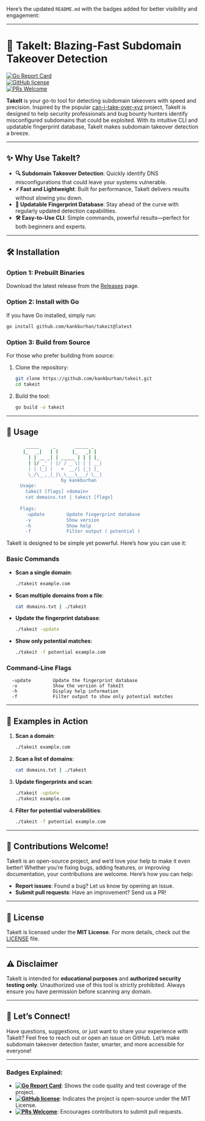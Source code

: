 Here’s the updated `README.md` with the badges added for better visibility and engagement:

---

# 🚀 TakeIt: Blazing-Fast Subdomain Takeover Detection

[![Go Report Card](https://goreportcard.com/badge/github.com/kankburhan/takeit)](https://goreportcard.com/report/github.com/kankburhan/takeit)  
[![GitHub license](https://img.shields.io/github/license/kankburhan/takeit)](https://github.com/kankburhan/takeit/blob/main/LICENSE)  
[![PRs Welcome](https://img.shields.io/badge/PRs-welcome-brightgreen.svg)](https://makeapullrequest.com)  

**TakeIt** is your go-to tool for detecting subdomain takeovers with speed and precision. Inspired by the popular [can-i-take-over-xyz](https://github.com/EdOverflow/can-i-take-over-xyz) project, TakeIt is designed to help security professionals and bug bounty hunters identify misconfigured subdomains that could be exploited. With its intuitive CLI and updatable fingerprint database, TakeIt makes subdomain takeover detection a breeze.

---

## ✨ Why Use TakeIt?

- **🔍 Subdomain Takeover Detection**: Quickly identify DNS misconfigurations that could leave your systems vulnerable.
- **⚡ Fast and Lightweight**: Built for performance, TakeIt delivers results without slowing you down.
- **📂 Updatable Fingerprint Database**: Stay ahead of the curve with regularly updated detection capabilities.
- **🛠️ Easy-to-Use CLI**: Simple commands, powerful results—perfect for both beginners and experts.

---

## 🛠️ Installation

### Option 1: Prebuilt Binaries
Download the latest release from the [Releases](https://github.com/kankburhan/takeit/releases) page.

### Option 2: Install with Go
If you have Go installed, simply run:
```bash
go install github.com/kankburhan/takeit@latest
```

### Option 3: Build from Source
For those who prefer building from source:
1. Clone the repository:
   ```bash
   git clone https://github.com/kankburhan/takeit.git
   cd takeit
   ```
2. Build the tool:
   ```bash
   go build -o takeit
   ```

---

## 🚦 Usage
   ```bash
          _____     _       _____ _   
         |_   _|   | |     |_   _| |  
           | | __ _| | _____ | | | |_ 
           | |/ _' | |/ / _ \| | | __|
           | | (_| |   <  __/| |_| |_ 
           \_/\__,_|_|\_\___\___/ \__|
                       by kankburhan
        Usage:
          takeit [flags] <domain>
          cat domains.txt | takeit [flags]
        
        Flags:
          -update        Update fingerprint database
          -v             Show version
          -h             Show help
          -f             Filter output ( potential )
   ```

TakeIt is designed to be simple yet powerful. Here’s how you can use it:

### Basic Commands
- **Scan a single domain**:
  ```bash
  ./takeit example.com
  ```

- **Scan multiple domains from a file**:
  ```bash
  cat domains.txt | ./takeit
  ```

- **Update the fingerprint database**:
  ```bash
  ./takeit -update
  ```

- **Show only potential matches**:
  ```bash
  ./takeit -f potential example.com
  ```

### Command-Line Flags
```text
  -update        Update the fingerprint database
  -v             Show the version of TakeIt
  -h             Display help information
  -f             Filter output to show only potential matches
```

---

## 🎯 Examples in Action

1. **Scan a domain**:
   ```bash
   ./takeit example.com
   ```

2. **Scan a list of domains**:
   ```bash
   cat domains.txt | ./takeit
   ```

3. **Update fingerprints and scan**:
   ```bash
   ./takeit -update
   ./takeit example.com
   ```

4. **Filter for potential vulnerabilities**:
   ```bash
   ./takeit -f potential example.com
   ```

---

## 🤝 Contributions Welcome!

TakeIt is an open-source project, and we’d love your help to make it even better! Whether you’re fixing bugs, adding features, or improving documentation, your contributions are welcome. Here’s how you can help:
- **Report issues**: Found a bug? Let us know by opening an issue.
- **Submit pull requests**: Have an improvement? Send us a PR!

---

## 📜 License

TakeIt is licensed under the **MIT License**. For more details, check out the [LICENSE](LICENSE) file.

---

## ⚠️ Disclaimer

TakeIt is intended for **educational purposes** and **authorized security testing only**. Unauthorized use of this tool is strictly prohibited. Always ensure you have permission before scanning any domain.

---

## 💬 Let’s Connect!

Have questions, suggestions, or just want to share your experience with TakeIt? Feel free to reach out or open an issue on GitHub. Let’s make subdomain takeover detection faster, smarter, and more accessible for everyone!

---

### Badges Explained:
- **[![Go Report Card](https://goreportcard.com/badge/github.com/kankburhan/takeit)](https://goreportcard.com/report/github.com/kankburhan/takeit)**: Shows the code quality and test coverage of the project.  
- **[![GitHub license](https://img.shields.io/github/license/kankburhan/takeit)](https://github.com/kankburhan/takeit/blob/main/LICENSE)**: Indicates the project is open-source under the MIT License.  
- **[![PRs Welcome](https://img.shields.io/badge/PRs-welcome-brightgreen.svg)](https://makeapullrequest.com)**: Encourages contributors to submit pull requests.  

